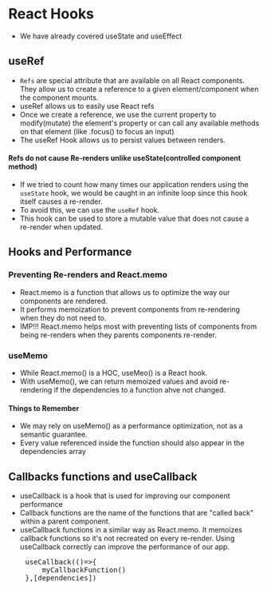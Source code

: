 # React Hooks

- We have already covered useState and useEffect

## useRef
- `Refs` are special attribute that are available on all React components. They allow us to create a reference to a given element/component when the component mounts.
- useRef allows us to easily use React refs
- Once we create a reference, we use the current property to modify(mutate) the element's property or can call any available methods on that element (like .focus() to focus an input)
- The useRef Hook allows us to persist values between renders.
#### Refs do not cause Re-renders unlike useState(controlled component method)
- If we tried to count how many times our application renders using the `useState` hook, we would be caught in an infinite loop since this hook itself causes a re-render.
- To avoid this, we can use the `useRef` hook.
- This hook can be used to store a mutable value that does not cause a re-render when updated.

## Hooks and Performance

### Preventing Re-renders and React.memo
- React.memo is a function that allows us to optimize the way our components are rendered.
- It performs memoization to prevent components from re-rendering when they do not need to.
- IMP!!! React.memo helps most with preventing lists of components from being re-renders when they parents components re-render.

### useMemo
- While React.memo() is a HOC, useMeo() is a React hook.
- With useMemo(), we can return memoized values and avoid re-rendering if the dependencies to a function ahve not changed.
#### Things to Remember
- We may rely on useMemo() as a performance optimization, not as a semantic guarantee.
- Every value referenced inside the function should also appear in the dependencies array

## Callbacks functions and useCallback
- useCallback is a hook that is used for improving our component performance
- Callback functions are the name of the functions that are "called back" within a parent component.
- useCallback functions in a similar way as React.memo. It memoizes callback functions so it's not recreated on every re-render. Using useCallback correctly can improve the performance of our app.
<pre>
    useCallback(()=>{
        myCallbackFunction()
    },[dependencies])
</pre>
